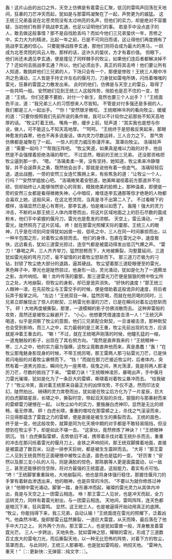 轰！这片山岳的出口之外，天空上仿佛是有着雷云汇聚，低沉的雷鸣声回荡在天地间，狂暴的刀芒冲天而起，犹如是与那雷鸣凝聚在了一起，声势更为的威猛。
这王统三兄弟虽说在北苍灵院没有太过响亮的名声，但他们的实力，却是绝对不容置疑，当初他们有胆子挑战李玄通，也足以证明他们的事。
若是手中没点底子的人，敢去做这般事情？那不是自找脸丢吗？而如今他们三兄弟蛰伏一年，苦修之中，实力大为的精进，比起一年之前，已是不可同日而语，这让得他们再度拥有了挑战李玄通的信心。
只要能够战胜李玄通，那他们则将会成为最大的黑马，一跃成为北苍灵院的风云人物，那样的话，这许久的蛰伏，方才有着价值。
但眼下，他们尚还未遇见李玄通，便是撞见了同样棘手的牧尘，如果他们连后者都解决掉不了？还如何去挑战李玄通？所以，他们必须出手，真正的将其击垮！他们要让所有人知道，敢挑衅他们三兄弟的人，下场只会有一个，那便是惨败！王统三人眼中冷冽之色涌动，三人皆是手持丈许左右的偃月刀，刀身犹如雷电所铸，闪烁着嗤嗤的雷光，狂暴的雷霆之力散发出来。
此时的他们，仿佛是与天空上的雷云，取得了一些共鸣一般。
安然她们见到王统三人这般阵势，俏脸也是忍不住的一变，怒道：“王统。
你们还要不要脸，对付一个新生，竟然也要三个人出手？！”王统面色平淡，道：“我兄弟三人的习惯想来人尽皆知。
不管是对付多强还是多弱的人，我们都是三人一起出手。
”“你！”安然银牙微咬。
王统眼神冷冽的看向牧尘，缓缓的道：“只要你按照我们先前所说的条件做，我可以不计较你之前那些不知天高地厚的话。
”牧尘盯着王统。
嘴角一掀，缓步上前，轻声道：“其实我也是想与你说，做人，可不能这么不知天高地厚。
”“呵呵。
”王统终于是怒极反笑起来，那眼神愈发的森寒，他也不再多说废话，体内灵力尽数运转，三人合力之下。
那气势仿佛都是凝聚在了一起。
一惊人的灵力威压弥漫开来。
笼罩向牧尘。
洛璃轻声道：“需要一起吗？”“帮我压阵吧。
”牧尘笑道，如果真是难以力敌的对手，他自然是不会强撑着拒绝洛璃的帮忙。
不过显然，眼前的王统三兄弟。
还没那资格把牧尘逼到那一步。
“嗯。
”洛璃柔柔一笑，没有坚持，她知道，牧尘素来冷静理智，并不会逞莽夫之勇，既然他会出手，那就是说他有着一些底气。
洛璃轻轻后退，退出战圈，一旁的安然三女连忙簇拥上来，有些焦急的道：“让牧尘一个人，行吗？”“安然学姐放心吧。
”洛璃微笑着安慰道，她美眸凝视着前方那道并不壮硕，但却始终让人能够悄然安心的背影，精致绝美的脸颊上，那种温柔，即便是一旁的安然三女都是看得微微失神，心中暗叹，难怪连李玄通那等惊才绝艳的人物都会喜欢上她，这般风采，在这北苍灵院，当真是寻不出第二人了。
不过看眼下的模样，洛璃显然已是心有寄托，那李玄通，怕是难以如愿了。
轰隆！强大的灵力冲击，不断的从那王统三人体内席卷而出，将这片区域地面之上的巨石尽数的震成粉末，他们手中紧握的偃月刀，雷光也是愈发的浓郁。
天空上，雷云涌动，一道雷光，陡然照亮了这片区域。
咚！就在那雷光照耀天际的霎那，王统三人的眼神，几乎是在顷刻间变得犹如凶兽一般，低吼之中，三人在同一时间暴掠而出，以一种半包围之形，对着牧尘疾掠而去。
他们的身体，包裹在雷光之中，速度极快，远远看去，犹如三道雷光掠过，连空气都是被震动得发出低沉气爆之声。
“雷刀！”暴喝之声，三人齐齐举刀，猛然怒劈而下，大地被撕裂，沟壑蔓延间，三道犹如雷光般的弯月刀芒，毫不留情的对着牧尘怒斩而下。
那三道刀芒极为的刁钻，封锁了牧尘绝大部分的退路，逼其硬战。
牧尘望着那三道眨眼便至的雷光，黑色眸子中，寒光也是陡然掠过，他身形一动，灵光涌动，犹如是化为了一道腾龙之影，龙吟响彻。
唰！龙吟传荡的霎那，那三道雷光刀芒便是狠狠的劈中牧尘所立之处，大地崩裂，但牧尘的身影，却已是诡异消失。
“好快的速度！”那王统三人眼神一凛，在先前牧尘与王雷交手的时候，便是借助着这般诡异的速度，将后者玩弄于股掌之间。
“左边！”王统双目一眯，猛然厉喝，而就在他厉喝的同时，三兄弟立即展现出了惊人的默契，三柄雷光弥漫的刀芒，已是在瞬间对着左边怒斩而下。
砰！大地再度被撕裂，那里，一道模糊的影子仿佛消散而去。
这种奔雷般的攻势，竟然还是被牧尘躲避开了。
“小心，他想要凭借速度击溃一人！”王统沉声喝道，似乎是洞察了牧尘的意图，他们三兄弟配合默契，一旦谁被击溃，那种默契也会受到影响，而三人之中，实力最弱的是三弟王重，牧尘先前出现的左方，应该就是冲着王重去的。
“唰！”不过，就在王统喝声刚落的时候，他瞳孔猛的一缩，一道鬼魅般的影子，出现在了其右侧方向。
“竟然是直奔我来的！”王统眼神一寒，三人之中，他的实力最为强横，这牧尘竟敢直奔他而来，真是愚蠢！“轰！”在牧尘那鬼魅身影现身的时候，不带王统厉喝，那王雷两人那刁钻雷光刀芒，已是快若闪电般的对着牧尘暴劈而下。
“铛！”而就在那刀芒接近牧尘时，后者体内，突然有着一道黑光掠出，瞬间化为一座黑塔，摇曳之间，黑光荡漾，竟是将两人那凌厉刀芒，尽数的抵挡了下来。
“雷蟒刀诀！”王统眼神凌厉，暴喝出声，手中偃月刀雷光璀璨，犹如是化为了一条巨大的雷蟒，嘶啸着对着牧尘暴冲而去。
“给我破了！”牧尘冷笑，面对着王统那来自最正方的凶悍攻势，不仅不退，然而印法变幻，陡然拍出。
磅礴的灵力席卷而出，犹如是在牧尘后方化为了一片星辰，巨大的白虎脚踏星辰，长啸之中，撕裂时空，带起滔天般的杀伐，狠狠的与那暴射而来的雷蟒雷刀硬憾在一起。
以牧尘如今的实力，要施展白虎神印，显然是无比的顺畅，毫无停滞。
砰！白虎长啸，重重的噬咬在那雷蟒之上，杀伐之气滚滚而来，只见得那蕴含了雷霆之力的雷蟒，便是直接是被生生的撕裂而去。
王统的面色，终于是一变，他这般攻势，就算是同为化天境中期的对手都是不敢轻易阻挡，但没想到在牧尘手下，却是如此不堪一击。
“这家伙，竟然修炼了神诀？！”王统眼神阴沉。
铛！白虎撕裂雷蟒，去势依旧不减，携带着杀伐对着王统扑杀而去，重重的冲击在那闪烁着雷光的偃月刀上，金铁之声响彻间，那王统双脚搽着地面，直接是被震退了数百米，沿途一排参天巨树，都是被生生震碎而去。
“大哥！”那王雷二人见到王统竟然在正面硬憾中被牧尘击退，面色也是猛的一变。
“好厉害！”安然以及那三支小队的人马，则是满脸的惊色，那陈鹏等人更是面露震动，以一敌三，甚至还能够抓住空隙，将对方最强的王统震退，这般能力，着实有点可怕。
“咚！”王统脚掌重重跺地，大地崩裂间，他也是将身体强行稳住，那握住偃月刀的手掌有着鲜血渗透出来，他的眼神，也是异常的冷厉。
“不要以为就你修炼过神诀！”他眼中雷光涌动，脚掌一踏，身形暴冲而起，璀璨的雷光灵力从其体内冲出，竟是与天空之上一团雷云相连。
咻！那王雷二人见状，也是冲天而起，全力运转灵力，同样有着雷光射出，与一团雷云相连。
天地间，雷鸣阵阵，连天色都是暗沉下来，狂风雷鸣。
显然，这王统三人，也是被逼得开始动用真正的底牌。
“牧尘，你能挡得下来，我三兄弟，自动认输！”王统面庞在雷光的照耀下，泛着凶气，他森然冷喝，旋即那雷云猛然撕裂，一道巨大雷霆，从天而降，最后落在了他手中大刀之上。
另外两个方向，那王雷二人，也是犹如雷兽一般，浑身散发着雷霆光芒。
三人一步跨出，天地失色，犹如雷神之怒，耀眼的雷光，形成了三道数百丈庞大的雷电刀光，而后撕裂天地，以一种无比恐怖的阵势，对着下方的牧尘，笼罩而去。
与此同时，王统三人那暴喝，也是犹如雷鸣般，响彻天地。
“雷神九重天！”〖∷更新快∷无弹窗∷纯文字∷〗。
